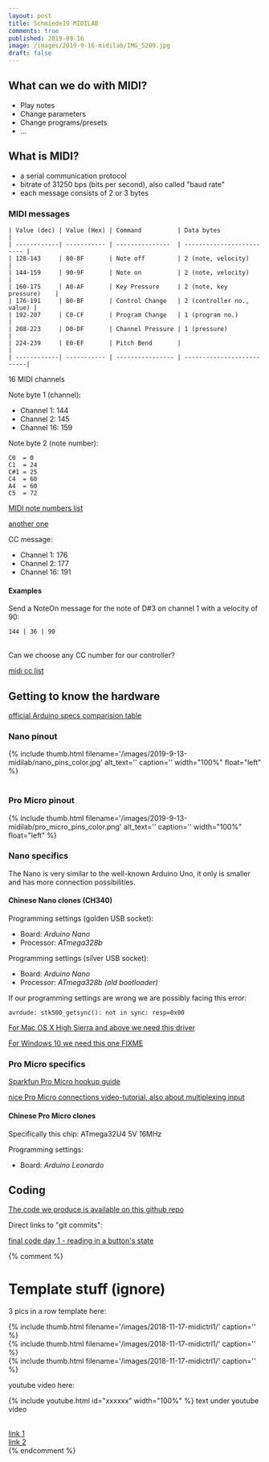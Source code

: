 ```yaml
---
layout: post
title: Schmiede19 MIDILAB
comments: true
published: 2019-09-16
image: /images/2019-9-16-midilab/IMG_5209.jpg
draft: false
---
```


<a name="midi"></a>
## What can we do with MIDI?

* Play notes
* Change parameters 
* Change programs/presets
* ...

<a name="midi"></a>
## What is MIDI?

* a serial communication protocol
* bitrate of 31250 bps (bits per second), also called "baud rate"
* each message consists of 2 or 3 bytes

### MIDI messages


```
| Value (dec) | Value (Hex) | Command          | Data bytes                |
| ------------| ----------- | ---------------  | ------------------------- |
| 128-143     | 80-8F       | Note off         | 2 (note, velocity)        |
| 144-159     | 90-9F       | Note on          | 2 (note, velocity)        |
| 160-175     | A0-AF       | Key Pressure     | 2 (note, key pressure)    |
| 176-191     | B0-BF       | Control Change   | 2 (controller no., value) |
| 192-207     | C0-CF       | Program Change   | 1 (program no.)           |
| 208-223     | D0-DF       | Channel Pressure | 1 (pressure)              |
| 224-239     | E0-EF       | Pitch Bend       |                           |
| ------------| ----------- | ---------------- | --------------------------|
```

16 MIDI channels

Note byte 1 (channel):
* Channel 1: 144
* Channel 2: 145
* Channel 16: 159

Note byte 2 (note number):
```
C0  = 0
C1  = 24
C#1 = 25
C4  = 60
A4  = 60
C5  = 72
```

[MIDI note numbers list](https://glassarmonica.com/science/frequency_midi.php)

[another one](https://newt.phys.unsw.edu.au/jw/notes.html)

CC message:
* Channel 1: 176
* Channel 2: 177
* Channel 16: 191


#### Examples

Send a NoteOn message for the note of D#3 on channel 1 with a velocity of 90:

```
144 | 36 | 90
```


<br />
Can we choose any CC number for our controller?

[midi cc list](http://nickfever.com/music/midi-cc-list)


<a name="hardware"></a>
## Getting to know the hardware

[official Arduino specs comparision table](https://www.arduino.cc/en/products.compare)

### Nano pinout

<div class="clearfix">
  {% include thumb.html filename='/images/2019-9-13-midilab/nano_pins_color.jpg' alt_text='' caption='' width="100%" float="left" %}
</div>
<br>

### Pro Micro pinout

<div class="clearfix">
  {% include thumb.html filename='/images/2019-9-13-midilab/pro_micro_pins_color.png' alt_text='' caption='' width="100%" float="left" %}
</div>

### Nano specifics

The Nano is very similar to the well-known Arduino Uno, it only is smaller and has more connection possibilities.

#### Chinese Nano clones (CH340)

Programming settings (golden USB socket):
* Board: _Arduino Nano_
* Processor: _ATmega328b_

Programming settings (silver USB socket):
* Board: _Arduino Nano_
* Processor: _ATmega328b (old bootloader)_

If our programming settings are wrong we are possibly facing this error:

```avrdude: stk500_getsync(): not in sync: resp=0x00```

[For Mac OS X High Sierra and above we need this driver](https://blog.sengotta.net/signed-mac-os-driver-for-winchiphead-ch340-serial-bridge/)

[For Windows 10 we need this one FIXME]()


### Pro Micro specifics

[Sparkfun Pro Micro hookup guide](https://learn.sparkfun.com/tutorials/pro-micro--fio-v3-hookup-guide/hardware-overview-pro-micro)

[nice Pro Micro connections video-tutorial, also about multiplexing input](https://www.youtube.com/watch?v=y0v2clCVw9k)

#### Chinese Pro Micro clones

Specifically this chip: ATmega32U4 5V 16MHz

Programming settings:
* Board: _Arduino Leonardo_

## Coding

[The code we produce is available on this github repo](https://github.com/JOJ0/midilab)

Direct links to "git commits":

[final code day 1 - reading in a button's state](https://github.com/JOJ0/midilab/blob/4373c414d803a348d799914d412ad94fbd72badb/midilab.ino)




{% comment %}
# Template stuff (ignore)

3 pics in a row template here:

<div class="pic_row_3">
  <div class="pic_left">
    {% include thumb.html filename='/images/2018-11-17-midictrl1/' caption='' %}
  </div>
  <div class="pic_middle">
    {% include thumb.html filename='/images/2018-11-17-midictrl1/' caption='' %}
  </div>
  <div class="pic_right">
    {% include thumb.html filename='/images/2018-11-17-midictrl1/' caption='' %}
  </div>
</div>

youtube video here:

{% include youtube.html id="xxxxxx" width="100%" %}
text under youtube video
<br><br>


[link 1](https://www.musikding.de/20-Pin-inline-socket)<br>
[link 2](https://www.musikding.de/10-Pin-strip)<br>
{% endcomment %}